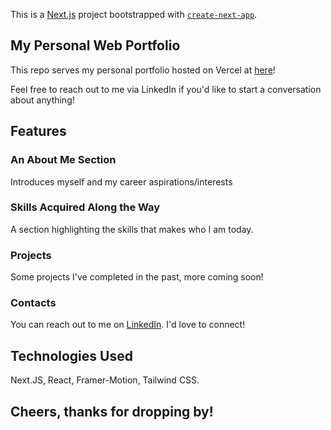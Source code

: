 This is a [Next.js](https://nextjs.org/) project bootstrapped with [`create-next-app`](https://github.com/vercel/next.js/tree/canary/packages/create-next-app).

## My Personal Web Portfolio

This repo serves my personal portfolio hosted on Vercel at [here](https://daryl-webportfolio.vercel.app/)!

Feel free to reach out to me via LinkedIn if you'd like to start a conversation about anything!

## Features
### An About Me Section
Introduces myself and my career aspirations/interests

### Skills Acquired Along the Way
A section highlighting the skills that makes who I am today.

### Projects
Some projects I've completed in the past, more coming soon!

### Contacts
You can reach out to me on [LinkedIn](https://www.linkedin.com/in/darylcty/). I'd love to connect!

## Technologies Used
Next.JS, React, Framer-Motion, Tailwind CSS.

## Cheers, thanks for dropping by!
